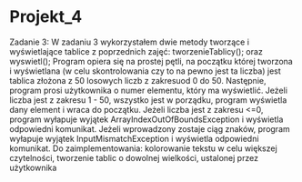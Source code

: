 # Projekt_4
Zadanie 3:
W zadaniu 3 wykorzystałem dwie metody tworzące i wyświetlające tablice z poprzednich zajęć: tworzenieTablicy(); oraz wyswietl();
Program opiera się na prostej pętli, na początku której tworzona i wyświetlana (w celu skontrolowania czy to na pewno jest ta liczba) 
jest tablica złożona z 50 losowych liczb z zakresuod 0 do 50. 
Następnie, program prosi użytkownika o numer elementu, który ma wyświetlić. 
Jeżeli liczba jest z zakresu 1 - 50, wszystko jest w porządku, program wyświetla dany element i wraca do początku.
Jeżeli liczba jest z zakresu <=0, program wyłapuje wyjątek ArrayIndexOutOfBoundsException i wyświetla odpowiedni komunikat.
Jeżeli wprowadzony zostaje ciąg znaków, program wyłapuje wyjątek InputMismatchException i wyświetla odpowiedni komunikat.
Do zaimplementowania: kolorowanie tekstu w celu większej czytelności, tworzenie tablic o dowolnej wielkości, ustalonej przez użytkownika
